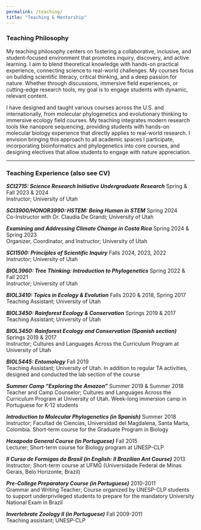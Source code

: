 ```yaml
---
permalink: /teaching/
title: "Teaching & Mentorship"
---
```


### Teaching Philosophy

My teaching philosophy centers on fostering a collaborative, inclusive, and student-focused environment that promotes inquiry, discovery, and active learning. I aim to blend theoretical knowledge with hands-on practical experience, connecting science to real-world challenges. My courses focus on building scientific literacy, critical thinking, and a deep passion for nature. Whether through discussions, immersive field experiences, or cutting-edge research tools, my goal is to engage students with dynamic, relevant content. 

I have designed and taught various courses across the U.S. and internationally, from molecular phylogenetics and evolutionary thinking to immersive ecology field courses. My teaching integrates modern research tools like nanopore sequencing, providing students with hands-on molecular biology experience that directly applies to real-world research. I envision bringing this approach to all academic spaces I participate, incorporating bioinformatics and phylogenetics into core courses, and designing electives that allow students to engage with nature appreciation.

--- 

### Teaching Experience (also see CV)

***SCI2715: Science Research Initiative Undergraduate Research***    Spring & Fall 2023 & 2024\
Instructor; University of Utah

***SCI3900/HONOR3990: HSTEM: Being Human in STEM***    Spring 2024\
Co-Instructor with Dr. Claudia De Grandi; University of Utah

***Examining and Addressing Climate Change in Costa Rica***      Spring 2024 & Spring 2023\
Organizer, Coordinator, and Instructor; University of Utah

***SCI1500: Principles of Scientific Inquiry***				             Falls 2024, 2023, 2022\
Instructor; University of Utah

***BIOL3960: Tree Thinking: Introduction to Phylogenetics***	          Spring 2022 & Fall 2021\
Instructor; University of Utah	

***BIOL3410: Topics in Ecology & Evolution***		           Falls 2020 & 2018, Spring 2017\
Teaching Assistant; University of Utah

***BIOL3450: Rainforest Ecology & Conservation***			    Springs 2019 & 2017\
Teaching Assistant; University of Utah

***BIOL3450: Rainforest Ecology and Conservation (Spanish section)***	    Springs 2019 & 2017\
Instructor; Cultures and Languages Across the Curriculum Program at University of Utah

***BIOL5445: Entomology***								           Fall 2019\
Teaching Assistant; University of Utah. In addition to regular TA activities, designed and conducted the lab section of the course

***Summer Camp “Exploring the Amazon”***				Summer 2019 & Summer 2018\
Teacher and Camp Counselor; Cultures and Languages Across the Curriculum Program at University of Utah. Week-long immersion camp in Portuguese for K-12 students

***Introduction to Molecular Phylogenetics (in Spanish)***				   Summer 2018\
Instructor; Facultad de Ciencias, Universidad del Magdalena, Santa Marta, Colombia. Short-term course for the Graduate Program in Biology

***Hexapoda General Course (in Portuguese)***				           Fall 2015\
Lecturer; Short-term course for Biology program at UNESP-CLP 

***II Curso de Formigas do Brasil (in English: II Brazilian Ant Course)***		      2013\
Instructor; Short-term course at UFMG (Universidade Federal de Minas Gerais, Belo Horizonte, Brazil)

***Pre-College Preparatory Course (in Portuguese)***					          2010-2011\
Grammar and Writing Teacher; Course organized by UNESP-CLP students to support underprivileged students to prepare for the mandatory University National Exam in Brazil

***Invertebrate Zoology II (in Portuguese)***						 Fall 2009-2011\
Teaching assistant; UNESP-CLP
